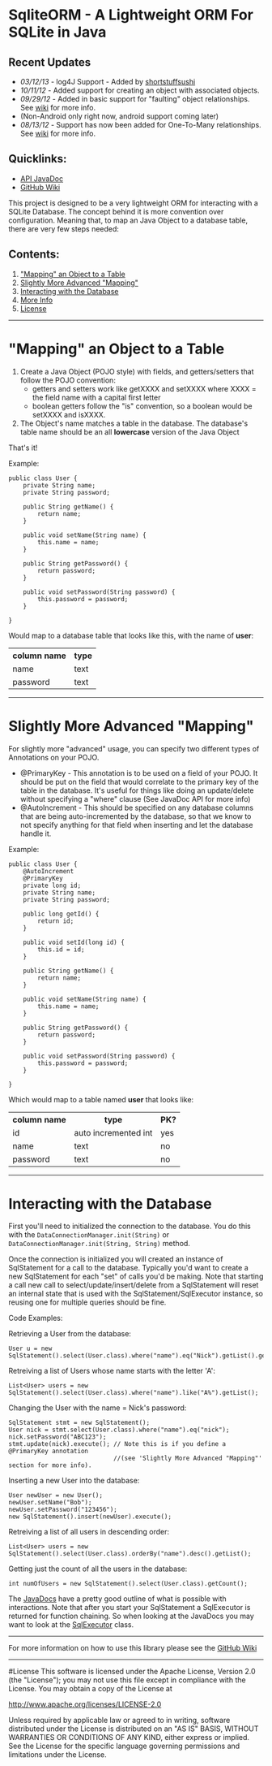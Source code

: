 # SqliteORM - A Lightweight ORM For SQLite in Java

## Recent Updates

* *03/12/13* - log4J Support - Added by [shortstuffsushi](https://github.com/shortstuffsushi)  
* *10/11/12* - Added support for creating an object with associated objects.  
* *09/29/12* - Added in basic support for "faulting" object relationships. See [wiki](https://github.com/njkremer/SqliteORM/wiki/Object-faulting) for more info.  
 * (Non-Android only right now, android support coming later)  
* *08/13/12* - Support has now been added for One-To-Many relationships.  See [wiki](https://github.com/njkremer/SqliteORM/wiki/Relationships) for more info.  

## Quicklinks:
* [API JavaDoc](http://njkremer.github.com/SqliteORM/javadoc/)
* [GitHub Wiki](https://github.com/njkremer/SqliteORM/wiki)

This project is designed to be a very lightweight ORM for interacting with a SQLite Database. The concept behind it is more convention over configuration. Meaning that, to map an Java Object to a database table, there are very few steps needed:

## Contents:

1. ["Mapping" an Object to a Table](#mapping)
1. [Slightly More Advanced "Mapping"](#advanced)
1. [Interacting with the Database](#interacting)
1. [More Info](#moreInfo)
1. [License](#license)

***

<a name="mapping"></a>
# "Mapping" an Object to a Table

1. Create a Java Object (POJO style) with fields, and getters/setters that follow the POJO convention:
    * getters and setters work like getXXXX and setXXXX where XXXX = the field name with a capital first letter
    * boolean getters follow the "is" convention, so a boolean would be setXXXX and isXXXX.
1. The Object's name matches a table in the database. The database's table name should be an all **lowercase** version of the Java Object

That's it!

Example:

    public class User {
        private String name;
        private String password;

        public String getName() {
            return name;
        }

        public void setName(String name) {
            this.name = name;
        }

        public String getPassword() {
            return password;
        }

        public void setPassword(String password) {
            this.password = password;
        }

    }

Would map to a database table that looks like this, with the name of **user**:
<table>
    <tr>
        <th>column name</th><th>type</th>
    </tr>
    <tr><td>name</td><td>text</td><tr>
    <tr><td>password</td><td>text</td><tr>
</table>


***

<a name="advanced"></a>
# Slightly More Advanced "Mapping"

For slightly more "advanced" usage, you can specify two different types of Annotations on your POJO.

* @PrimaryKey - This annotation is to be used on a field of your POJO. It should be put on the field that would correlate to the primary key of the table in the database. It's useful for things like doing an update/delete without specifying a "where" clause (See JavaDoc API for more info)
* @AutoIncrement - This should be specified on any database columns that are being auto-incremented by the database, so that we know to not specify anything for that field when inserting and let the database handle it.

Example:

    public class User {
        @AutoIncrement
        @PrimaryKey
        private long id;
        private String name;
        private String password;
    
        public long getId() {
            return id;
        }
    
        public void setId(long id) {
            this.id = id;
        }
    
        public String getName() {
            return name;
        }
    
        public void setName(String name) {
            this.name = name;
        }
    
        public String getPassword() {
            return password;
        }
    
        public void setPassword(String password) {
            this.password = password;
        }
    
    }

Which would map to a table named **user** that looks like:

<table>
    <tr>
        <th>column name</th><th>type</th><th>PK?</th>
    </tr>
    <tr><td>id</td><td>auto incremented int</td><td>yes</td><tr>
    <tr><td>name</td><td>text</td><td>no</td><tr>
    <tr><td>password</td><td>text</td><td>no</td><tr>
</table>

***

<a name="interacting"></a>
# Interacting with the Database

First you'll need to initialized the connection to the database. You do this with the `DataConnectionManager.init(String)` or `DataConnectionManager.init(String, String)` method.

Once the connection is initialized you will created an instance of SqlStatement for a call to the database. Typically you'd want to create a new SqlStatement for each "set" of calls you'd be
making. Note that starting a call new call to select/update/insert/delete from a SqlStatement will reset an internal state that is used with the SqlStatement/SqlExecutor instance, so reusing one
for multiple queries should be fine.

Code Examples:

Retrieving a User from the database:

    User u = new SqlStatement().select(User.class).where("name").eq("Nick").getList().get(0);

Retreiving a list of Users whose name starts with the letter 'A':

    List<User> users = new SqlStatement().select(User.class).where("name").like("A%").getList();

Changing the User with the name = Nick's password:

    SqlStatement stmt = new SqlStatement();
    User nick = stmt.select(User.class).where("name").eq("nick");
    nick.setPassword("ABC123");
    stmt.update(nick).execute(); // Note this is if you define a @PrimaryKey annotation 
                                 //(see 'Slightly More Advanced "Mapping"' section for more info).

Inserting a new User into the database:

    User newUser = new User();
    newUser.setName("Bob");
    newUser.setPassword("123456");
    new SqlStatement().insert(newUser).execute();

Retreiving a list of all users in descending order:

    List<User> users = new SqlStatement().select(User.class).orderBy("name").desc().getList();

Getting just the count of all the users in the database:

    int numOfUsers = new SqlStatement().select(User.class).getCount();

The [JavaDocs](http://njkremer.github.com/SqliteORM/javadoc/) have a pretty good outline of what is possible with interactions. Note that after you start your SqlStatement a SqlExecutor is returned
for function chaining. So when looking at the JavaDocs you may want to look at the [SqlExecutor](http://njkremer.github.com/SqliteORM/javadoc/com/njkremer/Sqlite/SqlExecutor.html) class.

***

<a name="moreInfo"></a>
For more information on how to use this library please see the [GitHub Wiki](https://github.com/njkremer/SqliteORM/wiki)

***

<a name="license"></a>
#License
This software is licensed under the Apache License, Version 2.0 (the "License");
you may not use this file except in compliance with the License.
You may obtain a copy of the License at

   http://www.apache.org/licenses/LICENSE-2.0

Unless required by applicable law or agreed to in writing, software
distributed under the License is distributed on an "AS IS" BASIS,
WITHOUT WARRANTIES OR CONDITIONS OF ANY KIND, either express or implied.
See the License for the specific language governing permissions and
limitations under the License.
